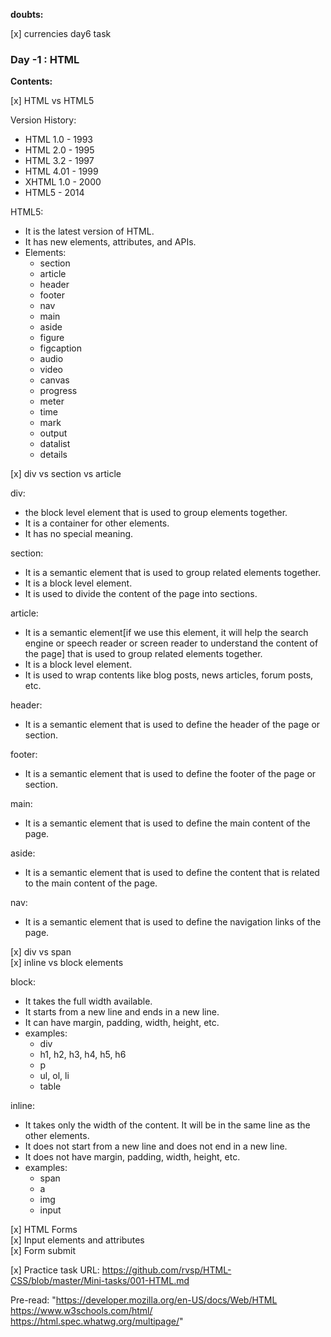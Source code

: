**doubts:**

[x] currencies day6 task

### Day -1 : HTML

**Contents:**

[x] HTML vs HTML5

Version History:

- HTML 1.0 - 1993
- HTML 2.0 - 1995
- HTML 3.2 - 1997
- HTML 4.01 - 1999
- XHTML 1.0 - 2000
- HTML5 - 2014

HTML5:

- It is the latest version of HTML.
- It has new elements, attributes, and APIs.
- Elements:
  - section
  - article
  - header
  - footer
  - nav
  - main
  - aside
  - figure
  - figcaption
  - audio
  - video
  - canvas
  - progress
  - meter
  - time
  - mark
  - output
  - datalist
  - details

[x] div vs section vs article

div:

- the block level element that is used to group elements together.
- It is a container for other elements.
- It has no special meaning.

section:

- It is a semantic element that is used to group related elements together.
- It is a block level element.
- It is used to divide the content of the page into sections.

article:

- It is a semantic element[if we use this element, it will help the search engine or speech reader or screen reader to understand the content of the page] that is used to group related elements together.
- It is a block level element.
- It is used to wrap contents like blog posts, news articles, forum posts, etc.

header:

- It is a semantic element that is used to define the header of the page or section.

footer:

- It is a semantic element that is used to define the footer of the page or section.

main:

- It is a semantic element that is used to define the main content of the page.

aside:

- It is a semantic element that is used to define the content that is related to the main content of the page.

nav:

- It is a semantic element that is used to define the navigation links of the page.

[x] div vs span  
[x] inline vs block elements

block:

- It takes the full width available.
- It starts from a new line and ends in a new line.
- It can have margin, padding, width, height, etc.
- examples:
  - div
  - h1, h2, h3, h4, h5, h6
  - p
  - ul, ol, li
  - table

inline:

- It takes only the width of the content. It will be in the same line as the other elements.
- It does not start from a new line and does not end in a new line.
- It does not have margin, padding, width, height, etc.
- examples:
  - span
  - a
  - img
  - input

[x] HTML Forms  
[x] Input elements and attributes  
[x] Form submit

[x] Practice task URL:
https://github.com/rvsp/HTML-CSS/blob/master/Mini-tasks/001-HTML.md

Pre-read:
"https://developer.mozilla.org/en-US/docs/Web/HTML
https://www.w3schools.com/html/
https://html.spec.whatwg.org/multipage/"

